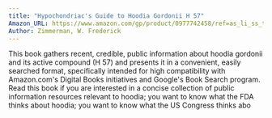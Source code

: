 ```yaml
---
title: "Hypochondriac's Guide to Hoodia Gordonii H 57"
Amazon_URL: https://www.amazon.com/gp/product/0977742458/ref=as_li_ss_tl?ie=UTF8&linkCode=ll1&tag=internetbo00a-20
Author: Zimmerman, W. Frederick
---
```

This book gathers recent, credible, public information about hoodia gordonii and its active compound (H 57) and presents it in a convenient, easily searched format, specifically intended for high compatibility with Amazon.com's Digital Books initiatives and Google's Book Search program. Read this book if you are interested in a concise collection of public information resources relevant to hoodia; you want to know what the FDA thinks about hoodia; you want to know what the US Congress thinks abo